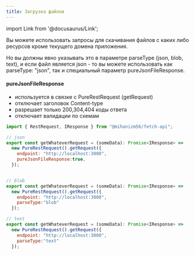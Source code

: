 ```yaml
---
title: Загрузка файлов
---
```


import Link from '@docusaurus/Link';

Вы можете использовать запросы для скачивания файлов с каких либо ресурсов кроме текущего домена приложения.

Но вы должны явно указывать это в параметре parseType (json, blob, text),
и если файл является json - то вы можете использовать как parseType: "json", 
так и специальный параметр pureJsonFileResponse.


#### pureJsonFileResponse 
  - используется в связке с PureRestRequest (getRequest)
  - отключает заголовок Content-type
  - разрешает только 200,304,404 коды ответа
  - отключает валидации по схемам

```javascript
import { RestRequest, IResponse } from "@mihanizm56/fetch-api";

// json
export const getWhateverRequest = (someData): Promise<IResponse> =>
  new PureRestRequest().getRequest({
    endpoint: "http://localhost:3000",
    pureJsonFileResponse:true,
  });


// blob
export const getWhateverRequest = (someData): Promise<IResponse> =>
  new PureRestRequest().getRequest({
    endpoint: "http://localhost:3000",
    parseType:"blob"
  });

// text
export const getWhateverRequest = (someData): Promise<IResponse> =>
  new PureRestRequest().getRequest({
    endpoint: "http://localhost:3000",
    parseType:"text"
  });
```